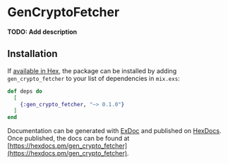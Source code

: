 # GenCryptoFetcher

**TODO: Add description**

## Installation

If [available in Hex](https://hex.pm/docs/publish), the package can be installed
by adding `gen_crypto_fetcher` to your list of dependencies in `mix.exs`:

```elixir
def deps do
  [
    {:gen_crypto_fetcher, "~> 0.1.0"}
  ]
end
```

Documentation can be generated with [ExDoc](https://github.com/elixir-lang/ex_doc)
and published on [HexDocs](https://hexdocs.pm). Once published, the docs can
be found at [https://hexdocs.pm/gen_crypto_fetcher](https://hexdocs.pm/gen_crypto_fetcher).

